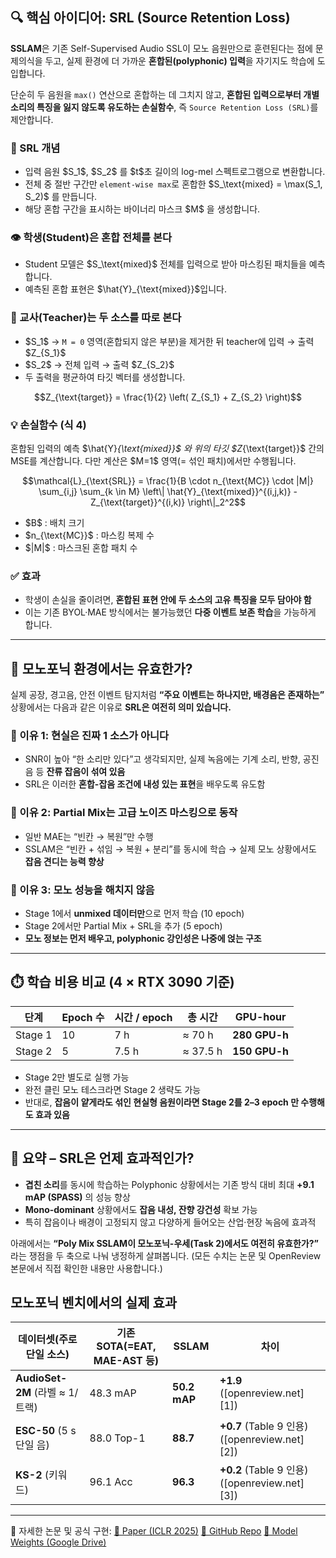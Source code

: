 
## 🔍 핵심 아이디어: SRL (Source Retention Loss)

**SSLAM**은 기존 Self-Supervised Audio SSL이 모노 음원만으로 훈련된다는 점에 문제의식을 두고, 실제 환경에 더 가까운 **혼합된(polyphonic) 입력**을 자기지도 학습에 도입합니다.

단순히 두 음원을 `max()` 연산으로 혼합하는 데 그치지 않고, **혼합된 입력으로부터 개별 소리의 특징을 잃지 않도록 유도하는 손실함수**, 즉 `Source Retention Loss (SRL)`를 제안합니다.

### 🎯 SRL 개념

* 입력 음원 \$S\_1\$, \$S\_2\$ 를 \$t\$초 길이의 log-mel 스펙트로그램으로 변환합니다.
* 전체 중 절반 구간만 `element-wise max`로 혼합한 \$S\_\text{mixed} = \max(S\_1, S\_2)\$ 를 만듭니다.
* 해당 혼합 구간을 표시하는 바이너리 마스크 \$M\$ 을 생성합니다.

### 👁️ 학생(Student)은 혼합 전체를 본다

* Student 모델은 \$S\_\text{mixed}\$ 전체를 입력으로 받아 마스킹된 패치들을 예측합니다.
* 예측된 혼합 표현은 \$\hat{Y}\_{\text{mixed}}\$입니다.

### 🧠 교사(Teacher)는 두 소스를 **따로** 본다

* \$S\_1\$ → `M = 0` 영역(혼합되지 않은 부분)을 제거한 뒤 teacher에 입력 → 출력 \$Z\_{S\_1}\$
* \$S\_2\$ → 전체 입력 → 출력 \$Z\_{S\_2}\$
* 두 출력을 평균하여 타깃 벡터를 생성합니다.

```math
Z_{\text{target}} = \frac{1}{2} \left( Z_{S_1} + Z_{S_2} \right)
```

### 💡 손실함수 (식 4)

혼합된 입력의 예측 \$\hat{Y}*{\text{mixed}}\$ 와 위의 타깃 \$Z*{\text{target}}\$ 간의 MSE를 계산합니다. 다만 계산은 \$M=1\$ 영역(= 섞인 패치)에서만 수행됩니다.

```math
\mathcal{L}_{\text{SRL}} = \frac{1}{B \cdot n_{\text{MC}} \cdot |M|} \sum_{i,j} \sum_{k \in M} \left\| \hat{Y}_{\text{mixed}}^{(i,j,k)} - Z_{\text{target}}^{(i,k)} \right\|_2^2
```

* \$B\$ : 배치 크기
* \$n\_{\text{MC}}\$ : 마스킹 복제 수
* \$|M|\$ : 마스크된 혼합 패치 수

### ✅ 효과

* 학생이 손실을 줄이려면, **혼합된 표현 안에 두 소스의 고유 특징을 모두 담아야 함**
* 이는 기존 BYOL·MAE 방식에서는 불가능했던 **다중 이벤트 보존 학습**을 가능하게 합니다.

---

## 💬 모노포닉 환경에서는 유효한가?

실제 공장, 경고음, 안전 이벤트 탐지처럼 **“주요 이벤트는 하나지만, 배경음은 존재하는”** 상황에서는 다음과 같은 이유로 **SRL은 여전히 의미 있습니다.**

### 🧩 이유 1: 현실은 진짜 1 소스가 아니다

* SNR이 높아 “한 소리만 있다”고 생각되지만, 실제 녹음에는 기계 소리, 반향, 공진음 등 **잔류 잡음이 섞여 있음**
* SRL은 이러한 **혼합-잡음 조건에 내성 있는 표현**을 배우도록 유도함

### 🧩 이유 2: Partial Mix는 고급 노이즈 마스킹으로 동작

* 일반 MAE는 “빈칸 → 복원”만 수행
* SSLAM은 “빈칸 + 섞임 → 복원 + 분리”를 동시에 학습 → 실제 모노 상황에서도 **잡음 견디는 능력 향상**

### 🧩 이유 3: 모노 성능을 해치지 않음

* Stage 1에서 **unmixed 데이터만**으로 먼저 학습 (10 epoch)
* Stage 2에서만 Partial Mix + SRL을 추가 (5 epoch)
* **모노 정보는 먼저 배우고, polyphonic 강인성은 나중에 얹는 구조**

---

## ⏱️ 학습 비용 비교 (4 × RTX 3090 기준)

| 단계      | Epoch 수 | 시간 / epoch | 총 시간     | GPU-hour      |
| ------- | ------- | ---------- | -------- | ------------- |
| Stage 1 | 10      | 7 h        | ≈ 70 h   | **280 GPU-h** |
| Stage 2 | 5       | 7.5 h      | ≈ 37.5 h | **150 GPU-h** |

* Stage 2만 별도로 실행 가능
* 완전 클린 모노 테스크라면 Stage 2 생략도 가능
* 반대로, **잡음이 얕게라도 섞인 현실형 음원이라면 Stage 2를 2–3 epoch 만 수행해도 효과 있음**

---

## 🧪 요약 – SRL은 언제 효과적인가?

* **겹친 소리**를 동시에 학습하는 Polyphonic 상황에서는 기존 방식 대비 최대 **+9.1 mAP (SPASS)** 의 성능 향상
* **Mono-dominant** 상황에서도 **잡음 내성, 잔향 강건성** 확보 가능
* 특히 잡음이나 배경이 고정되지 않고 다양하게 들어오는 산업·현장 녹음에 효과적


아래에서는 **“Poly Mix SSLAM이 모노포닉-우세(Task 2)에서도 여전히 유효한가?”** 라는 쟁점을 두 축으로 나눠 냉정하게 살펴봅니다.
(모든 수치는 논문 및 OpenReview 본문에서 직접 확인한 내용만 사용합니다.)


##  모노포닉 벤치에서의 실제 효과

| 데이터셋(주로 단일 소스)              | 기존 SOTA(=EAT, MAE-AST 등) | SSLAM        | 차이                                          |
| --------------------------- | ------------------------ | ------------ | ------------------------------------------- |
| **AudioSet-2M** (라벨 ≈ 1/트랙) | 48.3 mAP                 | **50.2 mAP** | **+1.9** ([openreview.net][1])              |
| **ESC-50** (5 s 단일 음)       | 88.0 Top-1               | **88.7**     | **+0.7** (Table 9 인용) ([openreview.net][2]) |
| **KS-2** (키워드)              | 96.1 Acc                 | **96.3**     | **+0.2** (Table 9 인용) ([openreview.net][3]) |


---

🔗 자세한 논문 및 공식 구현:
[🔗 Paper (ICLR 2025)](https://arxiv.org/abs/2403.13028)
[🔗 GitHub Repo](https://github.com/ta012/SSLAM)
[🔗 Model Weights (Google Drive)](https://github.com/ta012/SSLAM#pretrained-models)

